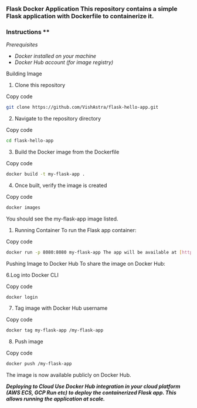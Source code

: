 ### Flask Docker Application This repository contains a simple Flask application with Dockerfile to containerize it.

### **Instructions** **

*Prerequisites* 

- *Docker installed on your machine*
- *Docker Hub account (for image registry)*

Building Image 

1. Clone this repository

Copy code

```bash
git clone https://github.com/VishAstra/flask-hello-app.git 
```

2. Navigate to the repository directory

Copy code

```bash
cd flask-hello-app 
```

3. Build the Docker image from the Dockerfile

Copy code

```bash
docker build -t my-flask-app . 
```

4. Once built, verify the image is created

Copy code

```bash
docker images 
```

You should see the my-flask-app image listed.

1. Running Container To run the Flask app container:

Copy code

```bash
docker run -p 8080:8080 my-flask-app The app will be available at [http://localhost:8080](http://localhost:8080/)
```

Pushing Image to Docker Hub To share the image on Docker Hub:

6.Log into Docker CLI

Copy code

```bash
docker login 
```

7. Tag image with Docker Hub username

Copy code

```bash
docker tag my-flask-app /my-flask-app 
```

8. Push image

Copy code

```bash
docker push /my-flask-app
```

 The image is now available publicly on Docker Hub.

***Deploying to Cloud Use Docker Hub integration in your cloud platform (AWS ECS, GCP Run etc) to deploy the containerized Flask app. This allows running the application at scale.***
